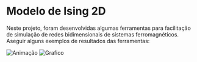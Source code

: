 # Modelo de Ising 2D #
Neste projeto, foram desenvolvidas algumas ferramentas para facilitação de simulação de redes bidimensionais de sistemas ferromagnéticos. Aseguir alguns exemplos de resultados das ferramentas:


![Animação](https://github.com/leonardob17/2d-ising-model/blob/master/Documenta%C3%A7%C3%A3o/Imagens/rede_200_200_0kelvin_sem_campo_externo_evolucao.gif)
![Grafico](https://github.com/leonardob17/2d-ising-model/blob/master/Documenta%C3%A7%C3%A3o/Imagens/rede_200_200_0kelvin_sem_campo_externo_evolucao.png)

